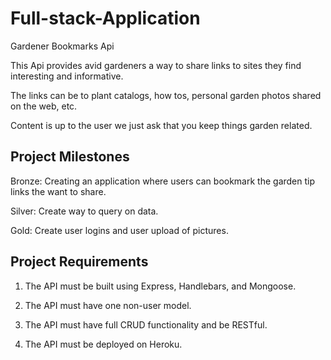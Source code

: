 # Full-stack-Application
Gardener Bookmarks Api

This Api provides avid gardeners a way to share links to sites they find interesting and informative.

The links can be to plant catalogs, how tos, personal garden photos shared on the web, etc. 

Content is up to the user we just ask that you keep things garden related. 

Project Milestones
------------------
Bronze: Creating an application where users can bookmark the garden tip links the want to share.

Silver: Create way to query on data.

Gold: Create user logins and user upload of pictures. 

Project Requirements
--------------------
1. The API must be built using Express, Handlebars, and Mongoose.

2. The API must have one non-user model.

3. The API must have full CRUD functionality and be RESTful.

4. The API must be deployed on Heroku.
